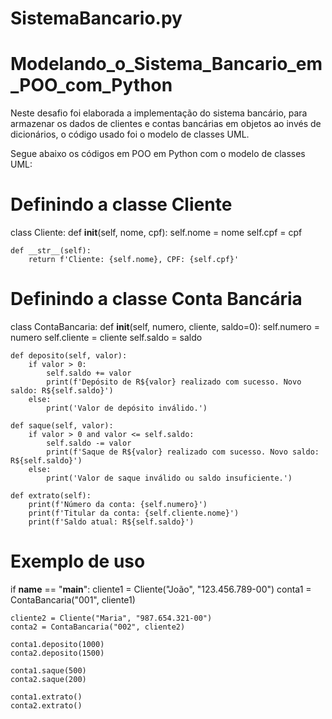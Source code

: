 # SistemaBancario.py

# Modelando_o_Sistema_Bancario_em_POO_com_Python
Neste desafio foi elaborada a implementação do sistema bancário, para armazenar os dados de clientes e contas bancárias em objetos ao invés de dicionários, o código usado foi o modelo de classes UML.

Segue abaixo os códigos em POO em Python com o modelo de classes UML:

# Definindo a classe Cliente
class Cliente:
    def __init__(self, nome, cpf):
        self.nome = nome
        self.cpf = cpf

    def __str__(self):
        return f'Cliente: {self.nome}, CPF: {self.cpf}'


# Definindo a classe Conta Bancária
class ContaBancaria:
    def __init__(self, numero, cliente, saldo=0):
        self.numero = numero
        self.cliente = cliente
        self.saldo = saldo

    def deposito(self, valor):
        if valor > 0:
            self.saldo += valor
            print(f'Depósito de R${valor} realizado com sucesso. Novo saldo: R${self.saldo}')
        else:
            print('Valor de depósito inválido.')

    def saque(self, valor):
        if valor > 0 and valor <= self.saldo:
            self.saldo -= valor
            print(f'Saque de R${valor} realizado com sucesso. Novo saldo: R${self.saldo}')
        else:
            print('Valor de saque inválido ou saldo insuficiente.')

    def extrato(self):
        print(f'Número da conta: {self.numero}')
        print(f'Titular da conta: {self.cliente.nome}')
        print(f'Saldo atual: R${self.saldo}')


# Exemplo de uso
if __name__ == "__main__":
    cliente1 = Cliente("João", "123.456.789-00")
    conta1 = ContaBancaria("001", cliente1)

    cliente2 = Cliente("Maria", "987.654.321-00")
    conta2 = ContaBancaria("002", cliente2)

    conta1.deposito(1000)
    conta2.deposito(1500)

    conta1.saque(500)
    conta2.saque(200)

    conta1.extrato()
    conta2.extrato()
